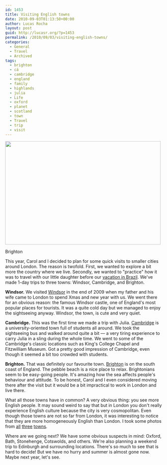 ```yaml
---
id: 1453
title: Visiting English towns
date: 2010-09-03T01:13:50+00:00
author: Lucas Rocha
layout: post
guid: http://lucasr.org/?p=1453
permalink: /2010/09/03/visiting-english-towns/
categories:
  - General
  - Travel
  - Archived
tags:
  - brighton
  - cá
  - cambridge
  - england
  - family
  - highlands
  - julia
  - Life
  - oxford
  - planet
  - scotland
  - town
  - Travel
  - trip
  - visit
---
```

<div style="width: 510px" class="wp-caption alignnone">
  <a href="http://www.flickr.com/photos/lucasrocha/4827025259/"><img src="http://farm5.static.flickr.com/4116/4827025259_34856e97ae.jpg" width="500" height="333" /></a>
  <p class="wp-caption-text">
    Brighton
  </p>
</div>

This year, Carol and I decided to plan for some quick visits to smaller cities
around London. The reason is twofold. First, we wanted to explore a bit more
the country where we live. Secondly, we wanted to "practice" how it was to
travel with our little daughter before our [vacation in
Brazil](http://lucasr.org/2010/08/30/back-from-salvador/). We've made 1-day
trips to three towns: Windsor, Cambridge, and Brighton.

**Windsor.** We visited
[Windsor](http://en.wikipedia.org/wiki/Windsor,_Berkshire) in the end of 2009
when my father and his wife came to London to spend Xmas and new year with us.
We went there for an obvious reason: the famous Windsor castle, one of
England's most popular places for tourists. It was a quite cold day but we
managed to enjoy the sightseeing anyway. Windsor, the town, is cute and very
quiet.

**Cambridge.** This was the first time we made a trip with Julia.
[Cambridge](http://en.wikipedia.org/wiki/Cambridge) is a university-oriented
town full of students all around. We took the sightseeing bus and walked around
quite a bit — a very tiring experience to carry Julia in a sling during the
whole time. We went to some of the Cambridge's classic locations such as King's
College Chapel and Fitzwilliam Museum. Got a pretty good impression of
Cambridge, even though it seemed a bit too crowded with students.

**Brighton.** That was definitely our favourite town.
[Brighton](http://en.wikipedia.org/wiki/Brighton) is on the south coast of
England. The pebble beach is a nice place to relax. Brightonians seem to be
easy-going people. It's amazing how the sea affects people's behaviour and
attitude. To be honest, Carol and I even considered moving there after the
visit but it would be a bit impractical to work in London and live there.

What all those towns have in common? A very obvious thing: you see more English
people. It may sound weird to say that but in London you don't really
experience English culture because the city is very cosmopolitan. Even though
those towns are not so far from London, it was interesting to notice that they
are more homogeneously English than London. I took some photos from
[all](http://www.flickr.com/photos/lucasrocha/sets/72157623490109802/)
[three](http://www.flickr.com/photos/lucasrocha/sets/72157624328056586/)
[towns](http://www.flickr.com/photos/lucasrocha/sets/72157624579597576/).

Where are we going next? We have some obvious suspects in mind: Oxford, Bath,
Stonehenge, Cotswolds, and others. We're also planning a weekend trip to
Edinburgh and surrounding locations. There's so much to see that is hard
to decide! But we have no hurry and summer is almost gone now. Maybe next
year, let's see.
